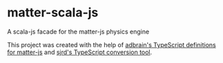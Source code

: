 # matter-scala-js
A scala-js facade for the matter-js physics engine

This project was created with the help of [adbrain's TypeScript definitions for matter-js](https://github.com/slavomirvojacek/adbrain-typescript-definitions/blob/master/matter-js/matter-js.d.ts) and [sjrd's TypeScript conversion tool](https://github.com/sjrd/scala-js-ts-importer).

